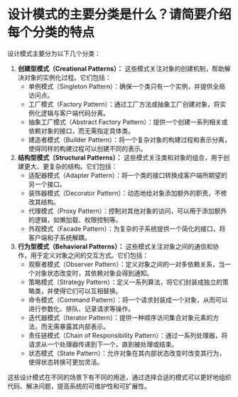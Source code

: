 # 设计模式的主要分类是什么？请简要介绍每个分类的特点

设计模式主要分为以下几个分类：

1. **创建型模式（Creational Patterns）：** 这些模式关注对象的创建机制，帮助解决对象的实例化过程。它们包括：
    - 单例模式（Singleton Pattern）：确保一个类只有一个实例，并提供全局访问点。
    - 工厂模式（Factory Pattern）：通过工厂方法或抽象工厂创建对象，将实例化逻辑与客户端代码分离。
    - 抽象工厂模式（Abstract Factory Pattern）：提供一个创建一系列相关或依赖对象的接口，而无需指定具体类。
    - 建造者模式（Builder Pattern）：将一个复杂对象的构建过程和表示分离，使得同样的构建过程可以创建不同的表示。
2. **结构型模式（Structural Patterns）：** 这些模式关注类和对象的组合，用于创建更大、更复杂的结构。它们包括：
    - 适配器模式（Adapter Pattern）：将一个类的接口转换成客户端所期望的另一个接口。
    - 装饰器模式（Decorator Pattern）：动态地给对象添加额外的职责，不修改其结构。
    - 代理模式（Proxy Pattern）：控制对其他对象的访问，可以用于添加额外的逻辑，如懒加载、权限控制等。
    - 外观模式（Facade Pattern）：为复杂的子系统提供一个简化的接口，将客户端和子系统解耦。
3. **行为型模式（Behavioral Patterns）：** 这些模式关注对象之间的通信和协作，用于定义对象之间的交互方式。它们包括：
    - 观察者模式（Observer Pattern）：定义对象之间的一对多依赖关系，当一个对象状态改变时，其依赖对象会得到通知。
    - 策略模式（Strategy Pattern）：定义一系列算法，将它们封装成独立的策略类，并使得它们可以互相替换。
    - 命令模式（Command Pattern）：将一个请求封装成一个对象，从而可以进行参数化、排队、记录请求等操作。
    - 迭代器模式（Iterator Pattern）：提供一种顺序访问集合对象元素的方法，而无需暴露其内部表示。
    - 责任链模式（Chain of Responsibility Pattern）：通过一系列处理器，将请求从一个处理器传递到下一个，直到被处理或结束。
    - 状态模式（State Pattern）：允许对象在其内部状态改变时改变其行为，使得状态转换可更加灵活。

这些设计模式在不同的场景下有不同的用途，通过选择合适的模式可以更好地组织代码、解决问题，提高系统的可维护性和可扩展性。
